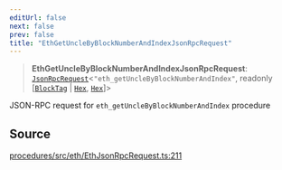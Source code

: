 ```yaml
---
editUrl: false
next: false
prev: false
title: "EthGetUncleByBlockNumberAndIndexJsonRpcRequest"
---
```


> **EthGetUncleByBlockNumberAndIndexJsonRpcRequest**: [`JsonRpcRequest`](/reference/tevm/jsonrpc/type-aliases/jsonrpcrequest/)\<`"eth_getUncleByBlockNumberAndIndex"`, readonly [[`BlockTag`](/reference/tevm/utils/type-aliases/blocktag/) \| [`Hex`](/reference/tevm/utils/type-aliases/hex/), [`Hex`](/reference/tevm/utils/type-aliases/hex/)]\>

JSON-RPC request for `eth_getUncleByBlockNumberAndIndex` procedure

## Source

[procedures/src/eth/EthJsonRpcRequest.ts:211](https://github.com/evmts/tevm-monorepo/blob/main/packages/procedures/src/eth/EthJsonRpcRequest.ts#L211)
